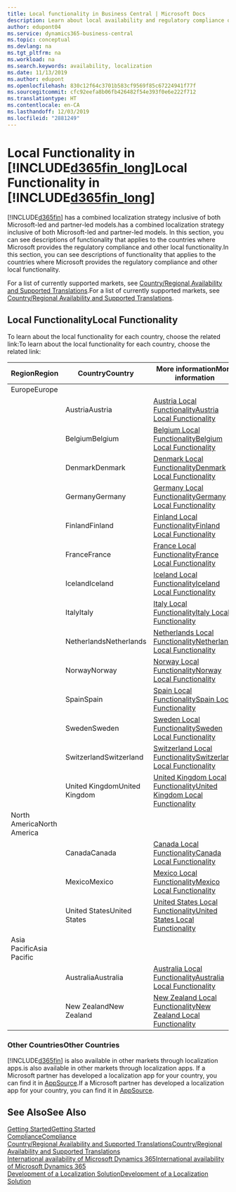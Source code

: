 ```yaml
---
title: Local functionality in Business Central | Microsoft Docs
description: Learn about local availability and regulatory compliance of Dynamics 365 Business Central.
author: edupont04
ms.service: dynamics365-business-central
ms.topic: conceptual
ms.devlang: na
ms.tgt_pltfrm: na
ms.workload: na
ms.search.keywords: availability, localization
ms.date: 11/13/2019
ms.author: edupont
ms.openlocfilehash: 830c12f64c3701b583cf9569f85c67224941f77f
ms.sourcegitcommit: cfc92eefa8b06fb426482f54e393f0e6e222f712
ms.translationtype: HT
ms.contentlocale: en-CA
ms.lasthandoff: 12/03/2019
ms.locfileid: "2881249"
---
```

# <a name="local-functionality-in-included365fin_longincludesd365fin_long_mdmd"></a><span data-ttu-id="a599d-103">Local Functionality in [!INCLUDE[d365fin_long](includes/d365fin_long_md.md)]</span><span class="sxs-lookup"><span data-stu-id="a599d-103">Local Functionality in [!INCLUDE[d365fin_long](includes/d365fin_long_md.md)]</span></span>
[!INCLUDE[d365fin](includes/d365fin_md.md)] <span data-ttu-id="a599d-104">has a combined localization strategy inclusive of both Microsoft-led and partner-led models.</span><span class="sxs-lookup"><span data-stu-id="a599d-104">has a combined localization strategy inclusive of both Microsoft-led and partner-led models.</span></span> <span data-ttu-id="a599d-105">In this section, you can see descriptions of functionality that applies to the countries where Microsoft provides the regulatory compliance and other local functionality.</span><span class="sxs-lookup"><span data-stu-id="a599d-105">In this section, you can see descriptions of functionality that applies to the countries where Microsoft provides the regulatory compliance and other local functionality.</span></span>  

<span data-ttu-id="a599d-106">For a list of currently supported markets, see [Country/Regional Availability and Supported Translations](/dynamics365/business-central/dev-itpro/compliance/apptest-countries-and-translations?toc=/dynamics365/business-central/toc.json).</span><span class="sxs-lookup"><span data-stu-id="a599d-106">For a list of currently supported markets, see [Country/Regional Availability and Supported Translations](/dynamics365/business-central/dev-itpro/compliance/apptest-countries-and-translations?toc=/dynamics365/business-central/toc.json).</span></span>  

## <a name="local-functionality"></a><span data-ttu-id="a599d-107">Local Functionality</span><span class="sxs-lookup"><span data-stu-id="a599d-107">Local Functionality</span></span>
<span data-ttu-id="a599d-108">To learn about the local functionality for each country, choose the related link:</span><span class="sxs-lookup"><span data-stu-id="a599d-108">To learn about the local functionality for each country, choose the related link:</span></span>

| <span data-ttu-id="a599d-109">Region</span><span class="sxs-lookup"><span data-stu-id="a599d-109">Region</span></span> | <span data-ttu-id="a599d-110">Country</span><span class="sxs-lookup"><span data-stu-id="a599d-110">Country</span></span> | <span data-ttu-id="a599d-111">More information</span><span class="sxs-lookup"><span data-stu-id="a599d-111">More information</span></span> |
| --- | --- |--- |
| <span data-ttu-id="a599d-112">Europe</span><span class="sxs-lookup"><span data-stu-id="a599d-112">Europe</span></span> |  | |
|        | <span data-ttu-id="a599d-113">Austria</span><span class="sxs-lookup"><span data-stu-id="a599d-113">Austria</span></span> | [<span data-ttu-id="a599d-114">Austria Local Functionality</span><span class="sxs-lookup"><span data-stu-id="a599d-114">Austria Local Functionality</span></span>](localfunctionality/austria/austria-local-functionality.md) |
|        | <span data-ttu-id="a599d-115">Belgium</span><span class="sxs-lookup"><span data-stu-id="a599d-115">Belgium</span></span> |  [<span data-ttu-id="a599d-116">Belgium Local Functionality</span><span class="sxs-lookup"><span data-stu-id="a599d-116">Belgium Local Functionality</span></span>](localfunctionality/belgium/belgium-local-functionality.md) |
|        | <span data-ttu-id="a599d-117">Denmark</span><span class="sxs-lookup"><span data-stu-id="a599d-117">Denmark</span></span> | [<span data-ttu-id="a599d-118">Denmark Local Functionality</span><span class="sxs-lookup"><span data-stu-id="a599d-118">Denmark Local Functionality</span></span>](localfunctionality/denmark/denmark-local-functionality.md) |
|        | <span data-ttu-id="a599d-119">Germany</span><span class="sxs-lookup"><span data-stu-id="a599d-119">Germany</span></span> | [<span data-ttu-id="a599d-120">Germany Local Functionality</span><span class="sxs-lookup"><span data-stu-id="a599d-120">Germany Local Functionality</span></span>](localfunctionality/germany/germany-local-functionality.md) |
|        | <span data-ttu-id="a599d-121">Finland</span><span class="sxs-lookup"><span data-stu-id="a599d-121">Finland</span></span> | [<span data-ttu-id="a599d-122">Finland Local Functionality</span><span class="sxs-lookup"><span data-stu-id="a599d-122">Finland Local Functionality</span></span>](localfunctionality/finland/finland-local-functionality.md) |
|        | <span data-ttu-id="a599d-123">France</span><span class="sxs-lookup"><span data-stu-id="a599d-123">France</span></span> | [<span data-ttu-id="a599d-124">France Local Functionality</span><span class="sxs-lookup"><span data-stu-id="a599d-124">France Local Functionality</span></span>](localfunctionality/france/france-local-functionality.md) |
|        | <span data-ttu-id="a599d-125">Iceland</span><span class="sxs-lookup"><span data-stu-id="a599d-125">Iceland</span></span> | [<span data-ttu-id="a599d-126">Iceland Local Functionality</span><span class="sxs-lookup"><span data-stu-id="a599d-126">Iceland Local Functionality</span></span>](localfunctionality/iceland/iceland-local-functionality.md) |
|        | <span data-ttu-id="a599d-127">Italy</span><span class="sxs-lookup"><span data-stu-id="a599d-127">Italy</span></span> | [<span data-ttu-id="a599d-128">Italy Local Functionality</span><span class="sxs-lookup"><span data-stu-id="a599d-128">Italy Local Functionality</span></span>](localfunctionality/italy/italy-local-functionality.md) |
|        | <span data-ttu-id="a599d-129">Netherlands</span><span class="sxs-lookup"><span data-stu-id="a599d-129">Netherlands</span></span> | [<span data-ttu-id="a599d-130">Netherlands Local Functionality</span><span class="sxs-lookup"><span data-stu-id="a599d-130">Netherlands Local Functionality</span></span>](localfunctionality/netherlands/netherlands-local-functionality.md) |
|        | <span data-ttu-id="a599d-131">Norway</span><span class="sxs-lookup"><span data-stu-id="a599d-131">Norway</span></span> | [<span data-ttu-id="a599d-132">Norway Local Functionality</span><span class="sxs-lookup"><span data-stu-id="a599d-132">Norway Local Functionality</span></span>](localfunctionality/norway/norway-local-functionality.md) |
|        | <span data-ttu-id="a599d-133">Spain</span><span class="sxs-lookup"><span data-stu-id="a599d-133">Spain</span></span> | [<span data-ttu-id="a599d-134">Spain Local Functionality</span><span class="sxs-lookup"><span data-stu-id="a599d-134">Spain Local Functionality</span></span>](localfunctionality/spain/spain-local-functionality.md) |
|        | <span data-ttu-id="a599d-135">Sweden</span><span class="sxs-lookup"><span data-stu-id="a599d-135">Sweden</span></span> | [<span data-ttu-id="a599d-136">Sweden Local Functionality</span><span class="sxs-lookup"><span data-stu-id="a599d-136">Sweden Local Functionality</span></span>](localfunctionality/sweden/sweden-local-functionality.md) |
|        | <span data-ttu-id="a599d-137">Switzerland</span><span class="sxs-lookup"><span data-stu-id="a599d-137">Switzerland</span></span> | [<span data-ttu-id="a599d-138">Switzerland Local Functionality</span><span class="sxs-lookup"><span data-stu-id="a599d-138">Switzerland Local Functionality</span></span>](localfunctionality/switzerland/switzerland-local-functionality.md) |
|        | <span data-ttu-id="a599d-139">United Kingdom</span><span class="sxs-lookup"><span data-stu-id="a599d-139">United Kingdom</span></span> | [<span data-ttu-id="a599d-140">United Kingdom Local Functionality</span><span class="sxs-lookup"><span data-stu-id="a599d-140">United Kingdom Local Functionality</span></span>](localfunctionality/unitedkingdom/united-kingdom-local-functionality.md) |
| <span data-ttu-id="a599d-141">North America</span><span class="sxs-lookup"><span data-stu-id="a599d-141">North America</span></span> |       |  |
|        | <span data-ttu-id="a599d-142">Canada</span><span class="sxs-lookup"><span data-stu-id="a599d-142">Canada</span></span>|[<span data-ttu-id="a599d-143">Canada Local Functionality</span><span class="sxs-lookup"><span data-stu-id="a599d-143">Canada Local Functionality</span></span>](localfunctionality/canada/canada-local-functionality.md) |
|        | <span data-ttu-id="a599d-144">Mexico</span><span class="sxs-lookup"><span data-stu-id="a599d-144">Mexico</span></span> | [<span data-ttu-id="a599d-145">Mexico Local Functionality</span><span class="sxs-lookup"><span data-stu-id="a599d-145">Mexico Local Functionality</span></span>](localfunctionality/mexico/mexico-local-functionality.md) |
|        | <span data-ttu-id="a599d-146">United States</span><span class="sxs-lookup"><span data-stu-id="a599d-146">United States</span></span>|[<span data-ttu-id="a599d-147">United States Local Functionality</span><span class="sxs-lookup"><span data-stu-id="a599d-147">United States Local Functionality</span></span>](localfunctionality/unitedstates/united-states-local-functionality.md) |
| <span data-ttu-id="a599d-148">Asia Pacific</span><span class="sxs-lookup"><span data-stu-id="a599d-148">Asia Pacific</span></span> |       |  |
|        | <span data-ttu-id="a599d-149">Australia</span><span class="sxs-lookup"><span data-stu-id="a599d-149">Australia</span></span> | [<span data-ttu-id="a599d-150">Australia Local Functionality</span><span class="sxs-lookup"><span data-stu-id="a599d-150">Australia Local Functionality</span></span>](localfunctionality/australia/australia-local-functionality.md) |
|        | <span data-ttu-id="a599d-151">New Zealand</span><span class="sxs-lookup"><span data-stu-id="a599d-151">New Zealand</span></span> | [<span data-ttu-id="a599d-152">New Zealand Local Functionality</span><span class="sxs-lookup"><span data-stu-id="a599d-152">New Zealand Local Functionality</span></span>](localfunctionality/newzealand/new-zealand-local-functionality.md) |

### <a name="other-countries"></a><span data-ttu-id="a599d-153">Other Countries</span><span class="sxs-lookup"><span data-stu-id="a599d-153">Other Countries</span></span>
[!INCLUDE[d365fin](includes/d365fin_md.md)] <span data-ttu-id="a599d-154">is also available in other markets through localization apps.</span><span class="sxs-lookup"><span data-stu-id="a599d-154">is also available in other markets through localization apps.</span></span> <span data-ttu-id="a599d-155">If a Microsoft partner has developed a localization app for your country, you can find it in [AppSource](https://appsource.microsoft.com/product/dynamics-365-business-central/).</span><span class="sxs-lookup"><span data-stu-id="a599d-155">If a Microsoft partner has developed a localization app for your country, you can find it in [AppSource](https://appsource.microsoft.com/product/dynamics-365-business-central/).</span></span>

## <a name="see-also"></a><span data-ttu-id="a599d-156">See Also</span><span class="sxs-lookup"><span data-stu-id="a599d-156">See Also</span></span>
[<span data-ttu-id="a599d-157">Getting Started</span><span class="sxs-lookup"><span data-stu-id="a599d-157">Getting Started</span></span>](product-get-started.md)  
[<span data-ttu-id="a599d-158">Compliance</span><span class="sxs-lookup"><span data-stu-id="a599d-158">Compliance</span></span>](compliance/compliance-overview.md)  
[<span data-ttu-id="a599d-159">Country/Regional Availability and Supported Translations</span><span class="sxs-lookup"><span data-stu-id="a599d-159">Country/Regional Availability and Supported Translations</span></span>](/dynamics365/business-central/dev-itpro/compliance/apptest-countries-and-translations?toc=/dynamics365/business-central/toc.json)  
[<span data-ttu-id="a599d-160">International availability of Microsoft Dynamics 365</span><span class="sxs-lookup"><span data-stu-id="a599d-160">International availability of Microsoft Dynamics 365</span></span>](/dynamics365/get-started/availability)  
[<span data-ttu-id="a599d-161">Development of a Localization Solution</span><span class="sxs-lookup"><span data-stu-id="a599d-161">Development of a Localization Solution</span></span>](/dynamics365/business-central/dev-itpro/developer/readiness/readiness-develop-localization)  
